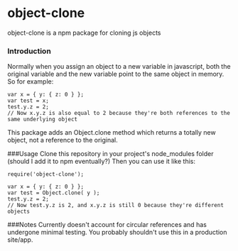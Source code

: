 # object-clone
object-clone is a npm package for cloning js objects

### Introduction
Normally when you assign an object to a new variable in javascript, both the original variable and the new variable point to the same object in memory. So for example:
```
var x = { y: { z: 0 } };
var test = x;
test.y.z = 2;
// Now x.y.z is also equal to 2 because they're both references to the same underlying object
```

This package adds an Object.clone method which returns a totally new object, not a reference to the original.


###Usage
Clone this repository in your project's node_modules folder (should I add it to npm eventually?)
Then you can use it like this:
```
require('object-clone');

var x = { y: { z: 0 } };
var test = Object.clone( y );
test.y.z = 2;
// Now test.y.z is 2, and x.y.z is still 0 because they're different objects
```


###Notes
Currently doesn't account for circular references and has undergone minimal testing. You probably shouldn't use this in a production site/app.

